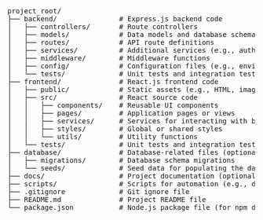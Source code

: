 <pre>
project_root/
├── backend/               # Express.js backend code
│   ├── controllers/       # Route controllers
│   ├── models/            # Data models and database schemas
│   ├── routes/            # API route definitions
│   ├── services/          # Additional services (e.g., authentication)
│   ├── middleware/        # Middleware functions
│   ├── config/            # Configuration files (e.g., environment variables)
│   └── tests/             # Unit tests and integration tests for backend code
├── frontend/              # React.js frontend code
│   ├── public/            # Static assets (e.g., HTML, images)
│   ├── src/               # React source code
│   │   ├── components/    # Reusable UI components
│   │   ├── pages/         # Application pages or views
│   │   ├── services/      # Services for interacting with backend APIs
│   │   ├── styles/        # Global or shared styles
│   │   └── utils/         # Utility functions
│   └── tests/             # Unit tests and integration tests for frontend code
├── database/              # Database-related files (optional)
│   ├── migrations/        # Database schema migrations
│   └── seeds/             # Seed data for populating the database
├── docs/                  # Project documentation (optional)
├── scripts/               # Scripts for automation (e.g., deployment scripts)
├── .gitignore             # Git ignore file
├── README.md              # Project README file
└── package.json           # Node.js package file (for npm dependencies)
</pre>
